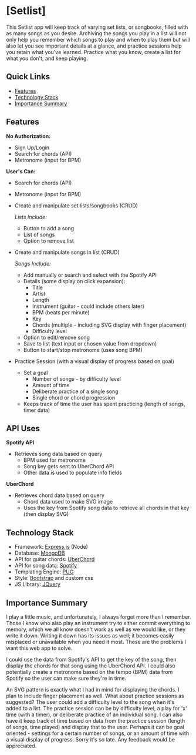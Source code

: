 # [Setlist]

This Setlist app will keep track of varying set lists, or songbooks, filled with as many songs as you desire. Archiving the songs you play in a list will not only help you remember which songs to play and when to play them but will also let you see important details at a glance, and practice sessions help you retain what you've learned. Practice what you know, create a list for what you don't, and keep playing.

## Quick Links

* [Features](#features)
* [Technology Stack](#technology-stack)
* [Importance Summary](#importance-summary)

## Features

__No Authorization:__

* Sign Up/Login
* Search for chords (API)
* Metronome (input for BPM)

__User's Can:__

* Search for chords (API)
* Metronome (input for BPM)
* Create and manipulate set lists/songbooks (CRUD)

    _Lists Include:_
    * Button to add a song
    * List of songs
    * Option to remove list

* Create and manipulate songs in list (CRUD)

    _Songs Include:_
    * Add manually or search and select with the Spotify API
    * Details (some display on click expansion):
        * Title
        * Artist
        * Length
        * Instrument (guitar - could include others later)
        * BPM (beats per minute)
        * Key
        * Chords (multiple - including SVG display with finger placement)
        * Difficulty level
    * Option to edit/remove song
    * Save to list (text input or chosen value from dropdown)
    * Button to start/stop metronome (uses song BPM)

* Practice Session (with a visual display of progress based on goal)

    * Set a goal
        * Number of songs - by difficulty level
        * Amount of time
        * Deliberate practice of a single song
        * Single chord or chord progression
    * Keeps track of time the user has spent practicing (length of songs, timer data)



## API Uses

__Spotify API__

* Retrieves song data based on query
    * BPM used for metronome
    * Song key gets sent to UberChord API
    * Other data is used to populate info fields

__UberChord__

* Retrieves chord data based on query
    * Chord data used to make SVG image
    * Uses the key from Spotify song data to retrieve all chords in that key (then display SVG)

## Technology Stack

* Framework: [Express.js](https://expressjs.com/) (Node)
* Database: [MongoDB](https://www.mongodb.com/)
* API for guitar chords: [UberChord](https://api.uberchord.com/)
* API for song data: [Spotify](https://developer.spotify.com/)
* Templating Engine: [PUG](https://pugjs.org/api/getting-started.html)
* Style: [Bootstrap](https://getbootstrap.com/) and custom css
* JS Library: [JQuery](https://jquery.com/)

## Importance Summary

I play a little music, and unfortunately, I always forget more than I remember. Those I know who also play an instrument try to either commit everything to memory, which we all know doesn't work as well as we would like, or they write it down. Writing it down has its issues as well; it becomes easily misplaced or unavailable when you need it most. These are the problems I want this web app to solve.

I could use the data from Spotify's API to get the key of the song, then display the chords for that song using the UberChord API. I could also potentially create a metronome based on the tempo (BPM) data from Spotify so the user can make sure they're in time.

An SVG pattern is exactly what I had in mind for displaying the chords. I plan to include finger placement as well. What about practice sessions as suggested? The user could add a difficulty level to the song when it's added to a list. The practice session can be by difficulty level, a play for 'x' time (with a timer), or deliberate practice of an individual song. I can also have it keep track of time based on data from the practice session (length of songs, time played) and display that to the user.  Perhaps it can be goal oriented - settings for a certain number of songs, or an amount of time with a visual display of progress. Sorry it's so late. Any feedback would be appreciated.
